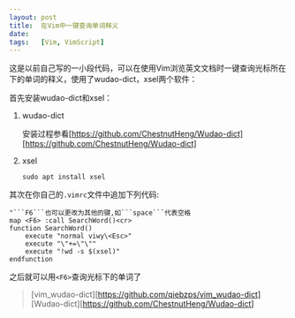 ```yaml
---
layout:	post
title:	在Vim中一键查询单词释义
date:	
tags:	[Vim, VimScript]
---
```


这是以前自己写的一小段代码，可以在使用Vim浏览英文文档时一键查询光标所在下的单词的释义，使用了wudao-dict，xsel两个软件：

首先安装wudao-dict和xsel：

1. wudao-dict

	安装过程参看[https://github.com/ChestnutHeng/Wudao-dict][https://github.com/ChestnutHeng/Wudao-dict]

2. xsel
	```
	sudo apt install xsel
	```
其次在你自己的```.vimrc```文件中追加下列代码:

```VimScript
"```F6```也可以更改为其他的键,如```space```代表空格
map <F6> :call SearchWord()<cr>
function SearchWord()
	execute "normal viwy\<Esc>"
	execute "\"+=\"\""
	execute "!wd -s $(xsel)"
endfunction
```

之后就可以用```<F6>```查询光标下的单词了

>	[vim_wudao-dict][https://github.com/qiebzps/vim_wudao-dict]
	[Wudao-dict][https://github.com/ChestnutHeng/Wudao-dict]

